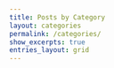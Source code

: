 ```yaml
---
title: Posts by Category
layout: categories
permalink: /categories/
show_excerpts: true
entries_layout: grid
---
```

